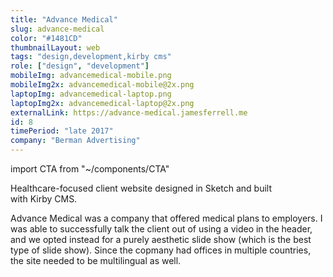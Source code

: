 ```yaml
---
title: "Advance Medical"
slug: advance-medical
color: "#1481CD"
thumbnailLayout: web
tags: "design,development,kirby cms"
role: ["design", "development"]
mobileImg: advancemedical-mobile.png
mobileImg2x: advancemedical-mobile@2x.png
laptopImg: advancemedical-laptop.png
laptopImg2x: advancemedical-laptop@2x.png
externalLink: https://advance-medical.jamesferrell.me
id: 8
timePeriod: "late 2017"
company: "Berman Advertising"
---
```


import CTA from "~/components/CTA"

Healthcare-focused client website designed in Sketch and built with Kirby CMS.

Advance Medical was a company that offered medical plans to employers. I was able to successfully talk the client out of using a video in the header, and we opted instead for a purely aesthetic slide show (which is the best type of slide show). Since the copmany had offices in multiple countries, the site needed to be multilingual as well.

<CTA heading="Need a custom website?" />
